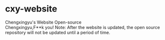 # cxy-website
Chengxingyu's Website Open-source<br>
Chengxingyu,F**k you!
Note: After the website is updated, the open source repository will not be updated until a period of time.
